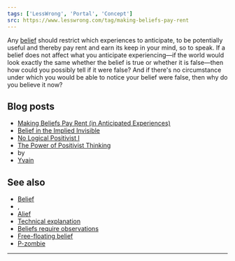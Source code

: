 ```yaml
---
tags: ['LessWrong', 'Portal', 'Concept']
src: https://www.lesswrong.com/tag/making-beliefs-pay-rent
---
```


Any [belief](https://www.lesswrong.com/tag/belief) should restrict which experiences to anticipate, to be potentially useful and thereby pay rent and earn its keep in your mind, so to speak. If a belief does not affect what you anticipate experiencing—if the world would look exactly the same whether the belief is true or whether it is false—then how could you possibly tell if it were false? And if there's no circumstance under which you would be able to notice your belief were false, then why do you believe it now?

## Blog posts
- [Making Beliefs Pay Rent (in Anticipated Experiences)](http://lesswrong.com/lw/i3/making_beliefs_pay_rent_in_anticipated_experiences/)
- [Belief in the Implied Invisible](http://lesswrong.com/lw/pb/belief_in_the_implied_invisible/)
- [No Logical Positivist I](http://lesswrong.com/lw/ss/no_logical_positivist_i/)
- [The Power of Positivist Thinking](http://lesswrong.com/lw/48/the_power_of_positivist_thinking/)
-  by 
- [Yvain](https://wiki.lesswrong.com/wiki/Yvain)

## See also
- [Belief](https://www.lesswrong.com/tag/belief)
- , 
- [Alief](https://www.lesswrong.com/tag/alief)
- [Technical explanation](https://www.lesswrong.com/tag/technical-explanation)
- [Beliefs require observations](https://www.lesswrong.com/tag/beliefs-require-observations)
- [Free-floating belief](https://www.lesswrong.com/tag/free-floating-belief)
- [P-zombie](https://wiki.lesswrong.com/wiki/P-zombie)





---

